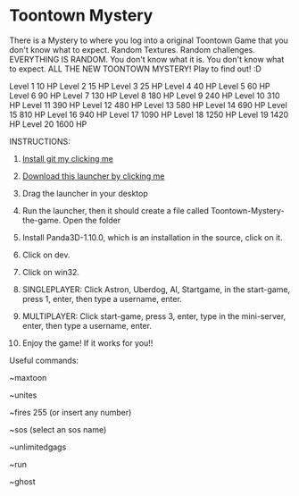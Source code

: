 # Toontown Mystery
There is a Mystery to where you log into a original Toontown Game that you don't know what to expect.
Random Textures.
Random challenges.
EVERYTHING IS RANDOM.
You don't know what it is.
You don't know what to expect.
ALL THE NEW TOONTOWN MYSTERY!
Play to find out! :D

Level 1 10 HP
Level 2 15 HP
Level 3 25 HP
Level 4 40 HP
Level 5 60 HP
Level 6 90 HP
Level 7 130 HP
Level 8 180 HP
Level 9 240 HP
Level 10 310 HP
Level 11 390 HP
Level 12 480 HP
Level 13 580 HP
Level 14 690 HP
Level 15 810 HP
Level 16 940 HP
Level 17 1090 HP
Level 18 1250 HP
Level 19 1420 HP
Level 20 1600 HP

INSTRUCTIONS: 
1. [Install git my clicking me](https://git-scm.com/download/win)

2. [Download this launcher by clicking me](https://cdn.discordapp.com/attachments/759468039447773205/759481548323029002/Download_TT_mystery.bat)


3. Drag the launcher in your desktop


4. Run the launcher, then it should create a file called Toontown-Mystery-the-game. Open the folder

10. Install Panda3D-1.10.0, which is an installation in the source, click on it.

11. Click on dev.

12. Click on win32.

13. SINGLEPLAYER: Click Astron, Uberdog, AI, Startgame, in the start-game, press 1, enter, then type a username, enter.

14. MULTIPLAYER: Click start-game, press 3, enter, type in the mini-server, enter, then type a username, enter.

15. Enjoy the game! If it works for you!!



Useful commands:

~maxtoon

~unites

~fires 255 (or insert any number)

~sos (select an sos name)

~unlimitedgags

~run

~ghost
